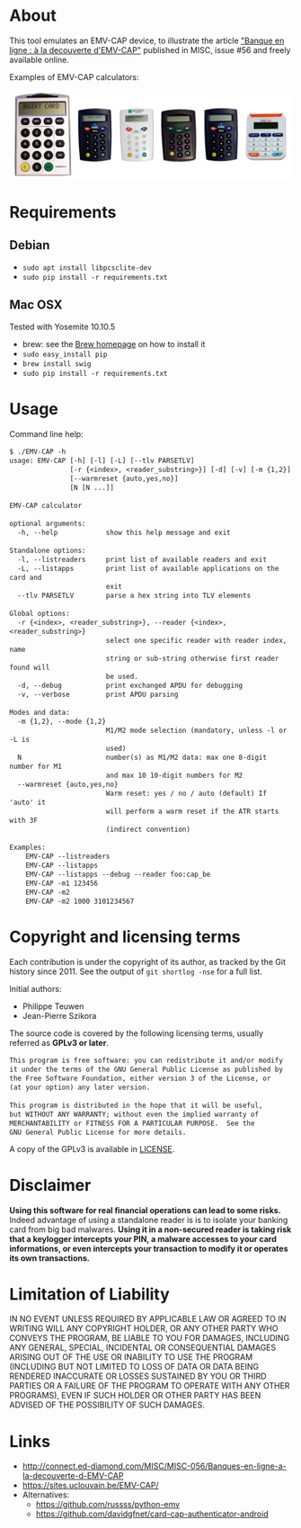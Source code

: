 # About

This tool emulates an EMV-CAP device, to illustrate the article ["Banque en ligne : à la decouverte d'EMV-CAP"](http://connect.ed-diamond.com/MISC/MISC-056/Banques-en-ligne-a-la-decouverte-d-EMV-CAP) published in MISC, issue #56 and freely available online.

Examples of EMV-CAP calculators:

![EMV-CAP calculators](emvcap-calculators.jpg)

# Requirements

## Debian

* `sudo apt install libpcsclite-dev`
* `sudo pip install -r requirements.txt`

## Mac OSX

Tested with Yosemite 10.10.5

* brew: see the [Brew homepage](https://brew.sh/) on how to install it
* `sudo easy_install pip`
* `brew install swig`
* `sudo pip install -r requirements.txt`

# Usage

Command line help:

```
$ ./EMV-CAP -h
usage: EMV-CAP [-h] [-l] [-L] [--tlv PARSETLV]
               [-r {<index>, <reader_substring>}] [-d] [-v] [-m {1,2}]
               [--warmreset {auto,yes,no}]
               [N [N ...]]

EMV-CAP calculator

optional arguments:
  -h, --help            show this help message and exit

Standalone options:
  -l, --listreaders     print list of available readers and exit
  -L, --listapps        print list of available applications on the card and
                        exit
  --tlv PARSETLV        parse a hex string into TLV elements

Global options:
  -r {<index>, <reader_substring>}, --reader {<index>, <reader_substring>}
                        select one specific reader with reader index, name
                        string or sub-string otherwise first reader found will
                        be used.
  -d, --debug           print exchanged APDU for debugging
  -v, --verbose         print APDU parsing

Modes and data:
  -m {1,2}, --mode {1,2}
                        M1/M2 mode selection (mandatory, unless -l or -L is
                        used)
  N                     number(s) as M1/M2 data: max one 8-digit number for M1
                        and max 10 10-digit numbers for M2
  --warmreset {auto,yes,no}
                        Warm reset: yes / no / auto (default) If 'auto' it
                        will perform a warm reset if the ATR starts with 3F
                        (indirect convention)

Examples:
    EMV-CAP --listreaders
    EMV-CAP --listapps
    EMV-CAP --listapps --debug --reader foo:cap_be
    EMV-CAP -m1 123456
    EMV-CAP -m2
    EMV-CAP -m2 1000 3101234567
```

# Copyright and licensing terms

Each contribution is under the copyright of its author, as tracked by the Git history since 2011.
See the output of `git shortlog -nse` for a full list.

Initial authors:
-   Philippe Teuwen
-   Jean-Pierre Szikora

The source code is covered by the following licensing terms, usually referred as **GPLv3 or later**.

    This program is free software: you can redistribute it and/or modify
    it under the terms of the GNU General Public License as published by
    the Free Software Foundation, either version 3 of the License, or
    (at your option) any later version.

    This program is distributed in the hope that it will be useful,
    but WITHOUT ANY WARRANTY; without even the implied warranty of
    MERCHANTABILITY or FITNESS FOR A PARTICULAR PURPOSE.  See the
    GNU General Public License for more details.

A copy of the GPLv3 is available in [LICENSE](LICENSE.txt).

# Disclaimer

**Using this software for real financial operations can lead to some risks.**
Indeed advantage of using a standalone reader is is to isolate your banking card from big bad malwares.
**Using it in a non-secured reader is taking risk that a keylogger intercepts your PIN, a malware accesses to your card informations, or even intercepts your transaction to modify it or operates its own transactions.**

# Limitation of Liability

IN NO EVENT UNLESS REQUIRED BY APPLICABLE LAW OR AGREED TO IN WRITING
WILL ANY COPYRIGHT HOLDER, OR ANY OTHER PARTY WHO CONVEYS THE PROGRAM,
BE LIABLE TO YOU FOR DAMAGES, INCLUDING ANY GENERAL, SPECIAL,
INCIDENTAL OR CONSEQUENTIAL DAMAGES ARISING OUT OF THE USE OR INABILITY
TO USE THE PROGRAM (INCLUDING BUT NOT LIMITED TO LOSS OF DATA OR DATA
BEING RENDERED INACCURATE OR LOSSES SUSTAINED BY YOU OR THIRD PARTIES
OR A FAILURE OF THE PROGRAM TO OPERATE WITH ANY OTHER PROGRAMS), EVEN
IF SUCH HOLDER OR OTHER PARTY HAS BEEN ADVISED OF THE POSSIBILITY OF
SUCH DAMAGES.

# Links

* http://connect.ed-diamond.com/MISC/MISC-056/Banques-en-ligne-a-la-decouverte-d-EMV-CAP
* https://sites.uclouvain.be/EMV-CAP/
* Alternatives:
  * https://github.com/russss/python-emv
  * https://github.com/davidgfnet/card-cap-authenticator-android
